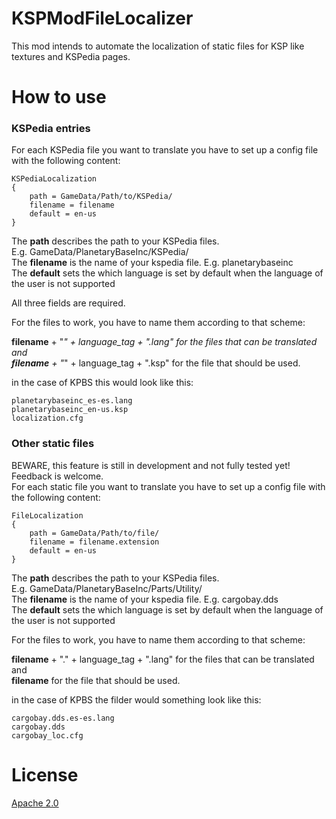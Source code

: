 # KSPModFileLocalizer
This mod intends to automate the localization of static files for KSP like textures and KSPedia pages.

# How to use


### KSPedia entries
For each KSPedia file you want to translate you have to set up a config file with the following content:

    KSPediaLocalization
    {
        path = GameData/Path/to/KSPedia/
        filename = filename
        default = en-us
    }
The <b>path</b> describes the path to your KSPedia files. E.g. GameData/PlanetaryBaseInc/KSPedia/   
The <b>filename</b> is the name of your kspedia file. E.g. planetarybaseinc  
The <b>default</b> sets the which language is set by default when the language of the user is not supported  

All three fields are required.

For the files to work, you have to name them according to that scheme:

<b>filename</b> + "_" + language_tag + ".lang" for the files that can be translated and  
<b>filename</b> + "_" + language_tag + ".ksp" for the file that should be used.  

in the case of KPBS this would look like this:

    planetarybaseinc_es-es.lang
    planetarybaseinc_en-us.ksp
    localization.cfg


### Other static files
BEWARE, this feature is still in development and not fully tested yet! Feedback is welcome.  
For each static file you want to translate you have to set up a config file with the following content:

    FileLocalization
    {
        path = GameData/Path/to/file/
        filename = filename.extension
        default = en-us
    }
The <b>path</b> describes the path to your KSPedia files. E.g. GameData/PlanetaryBaseInc/Parts/Utility/  
The <b>filename</b> is the name of your kspedia file. E.g. cargobay.dds  
The <b>default</b> sets the which language is set by default when the language of the user is not supported  

For the files to work, you have to name them according to that scheme:

    

<b>filename</b> + "." + language_tag + ".lang" for the files that can be translated and  
<b>filename</b> for the file that should be used.  

in the case of KPBS the filder would something look like this:  
    
    cargobay.dds.es-es.lang 
    cargobay.dds  
    cargobay_loc.cfg  


# License

[Apache 2.0](http://www.apache.org/licenses/LICENSE-2.0.html)
